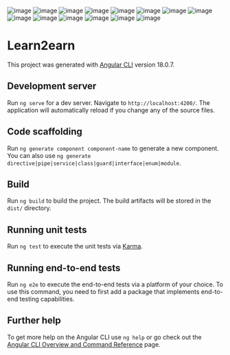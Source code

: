 ![image](https://github.com/user-attachments/assets/c1dc48ac-e731-4bbd-b10a-264b6914fbee)
![image](https://github.com/user-attachments/assets/9e53655c-9934-4298-8878-f7a0b45b8ce6)
![image](https://github.com/user-attachments/assets/808bd494-3c0d-4ea9-ae64-62eae9146688)
![image](https://github.com/user-attachments/assets/04ed4edd-4b45-4f0f-8c69-280ab190c9f8)
![image](https://github.com/user-attachments/assets/d7009532-b240-427d-b3e8-7392a3902174)
![image](https://github.com/user-attachments/assets/c0658b1c-9342-4bcc-a35b-df2bbeaf532f)
![image](https://github.com/user-attachments/assets/a3093093-1429-44a3-89c9-75a6839705a7)
![image](https://github.com/user-attachments/assets/987559cc-c93a-43bd-afc9-bc0b46dcb01f)
![image](https://github.com/user-attachments/assets/96c9250a-5818-400f-abb1-0bb9f8df7fb1)
![image](https://github.com/user-attachments/assets/c63ca8b3-127a-49de-97b4-aadc6f9ec52a)
![image](https://github.com/user-attachments/assets/ebd689d0-432c-4571-82bb-9cfa19ccec46)
![image](https://github.com/user-attachments/assets/ccdc9ba4-08f8-4741-9f50-ddf34532ea43)
![image](https://github.com/user-attachments/assets/cc42b77f-0d4d-48b5-86ac-b9c2ce367638)
![image](https://github.com/user-attachments/assets/81d09e48-b6a1-40bf-87f4-8c06fdd5d120)


# Learn2earn

This project was generated with [Angular CLI](https://github.com/angular/angular-cli) version 18.0.7.

## Development server

Run `ng serve` for a dev server. Navigate to `http://localhost:4200/`. The application will automatically reload if you change any of the source files.

## Code scaffolding

Run `ng generate component component-name` to generate a new component. You can also use `ng generate directive|pipe|service|class|guard|interface|enum|module`.

## Build

Run `ng build` to build the project. The build artifacts will be stored in the `dist/` directory.

## Running unit tests

Run `ng test` to execute the unit tests via [Karma](https://karma-runner.github.io).

## Running end-to-end tests

Run `ng e2e` to execute the end-to-end tests via a platform of your choice. To use this command, you need to first add a package that implements end-to-end testing capabilities.

## Further help

To get more help on the Angular CLI use `ng help` or go check out the [Angular CLI Overview and Command Reference](https://angular.dev/tools/cli) page.
